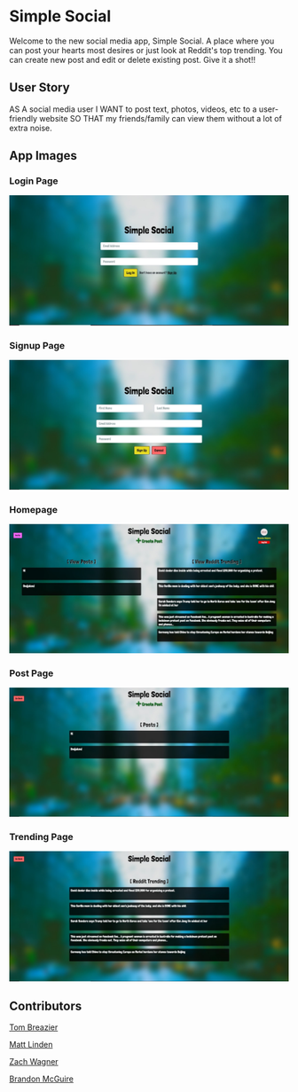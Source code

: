 # Simple Social


Welcome to the new social media app, Simple Social. A place where you can post your hearts most desires or just look at Reddit's top trending. You can create new post and edit or delete existing post. Give it a shot!!

## User Story

AS A social media user I WANT to post text, photos, videos, etc to a user-friendly website SO THAT my friends/family can view them without a lot of extra noise.

## App Images

### Login Page

<img src ="public/images/login.jpg">

### Signup Page

<img src ="public/images/signup.jpg">

### Homepage

<img src ="public/images/homepage.jpg">

### Post Page

<img src ="public/images/posts.jpg">

### Trending Page

<img src ="public/images/trending.jpg">





## Contributors

[Tom Breazier](https://github.com/tbreazier)

[Matt Linden](https://github.com/geocode-matt)

[Zach Wagner](https://github.com/ZachWagner1)

[Brandon McGuire](https://github.com/brandonmcguire1992)